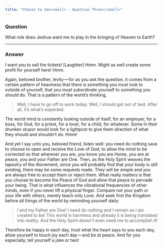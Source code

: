 ```yaml
---
title: "Choose to See<small> - Question Three</small>"
---
```


### Question

What role does Jeshua want me to play in the bringing of Heaven to Earth?

---

### Answer

I want you to sell the tickets! [Laughter] Hmm. Might as well create some
profit for yourself here! Hmm.

Again, beloved brother, levity — for as you ask the question, it comes from a certain
pattern of heaviness that there is something you must look to outside of yourself, that
you must subordinate yourself to something you should do. That is a pattern of the
world’s thinking,

> Well, I have to go off to work today. Well, I should get out of bed.
> After all, it’s what’s expected.

The world mind is constantly looking outside of itself, for an employer, for a boss, for
God, for a priest, for a lover, for a child, for whatever. Some in their drunken stupor
would look for a lightpost to give them direction of what they should and shouldn’t
do. Hmm!

And yet I say unto you, beloved friend, listen well: you need do nothing save to choose
to open and receive the Love of God, to allow the mind to be corrected so that
wherever you are, you know you are Home, you are at peace, you and your Father
are One. Then, as the Holy Spirit weaves the tapestry of the Atonement, since you
will probably find that your body is still existing, there may be some requests made.
They will be simple and you are always free to accept them or reject them. What
really matters is that you choose to become the Peace of God and allow that peace
to pervade your being. That is what influences the vibrational frequencies of other
minds, even if you never lift a physical finger. Compare not your path or your life
with others, merely teach only Love. And seek first the Kingdom before all things of
the world by reminding yourself daily:

> I and my Father are One! I need do nothing and I remain as I am created to be! This world
> is harmless and already it is being translated into reality. And the Holy Spirit doesn’t even
> need me to accomplish it!

Therefore be happy in each day, trust what the heart says to you each day, allow
yourself to touch joy each day — and be at peace. And for you especially, tell yourself
a joke or two!

